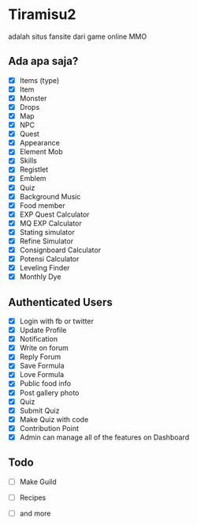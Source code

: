 # Tiramisu2

adalah situs fansite dari game online MMO

## Ada apa saja?

- [x] Items (type)
- [x] Item
- [x] Monster
- [x] Drops
- [x] Map
- [x] NPC
- [x] Quest
- [x] Appearance
- [x] Element Mob
- [x] Skills
- [x] Registlet
- [x] Emblem
- [x] Quiz
- [x] Background Music
- [x] Food member
- [x] EXP Quest Calculator
- [x] MQ EXP Calculator
- [x] Stating simulator
- [x] Refine Simulator
- [x] Consignboard Calculator
- [x] Potensi Calculator
- [x] Leveling Finder
- [x] Monthly Dye

## Authenticated Users 

- [x] Login with fb or twitter
- [x] Update Profile
- [x] Notification
- [x] Write on forum
- [x] Reply Forum
- [x] Save Formula
- [x] Love Formula
- [x] Public food info
- [x] Post gallery photo
- [x] Quiz
- [x] Submit Quiz
- [x] Make Quiz with code
- [x] Contribution Point
- [x] Admin can manage all of the features on Dashboard

## Todo
- [ ] Make Guild
- [ ] Recipes
- [ ] and more


